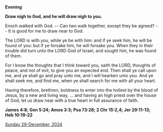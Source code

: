 **Evening**

**Draw nigh to God, and he will draw nigh to you.**
 
Enoch walked with God. -- Can two walk together, except they be agreed? -- It is good for me to draw near to God.
 
The LORD is with you, while ye be with him: and if ye seek him, he will be found of you: but if ye forsake him, he will forsake you. When they in their trouble did turn unto the LORD God of Israel, and sought him, he was found of them.
 
For I know the thoughts that I think toward you, saith the LORD, thoughts of peace, and not of evil, to give you an expected end. Then shall ye call upon me, and ye shall go and pray unto me, and I will hearken unto you. And ye shall seek me, and find me, when ye shall search for me with all your heart.
 
Having therefore, brethren, boldness to enter into the holiest by the blood of Jesus, by a new and living way, ... and having an high priest over the house of God; let us draw near with a true heart in full assurance of faith.  

**James 4:8; Gen 5:24; Amos 3:3; Psa 73:28; 2 Chr 15:2,4; Jer 29:11-13; Heb 10:19-22**

[Sunday 29-December, 2024](https://t.me/daily_light)
